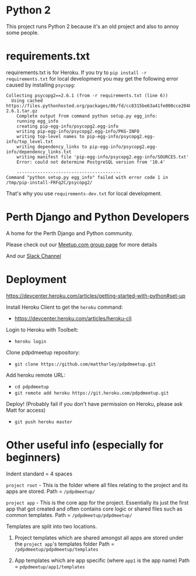 Python 2
========

This project runs Python 2 because it's an old project and also to annoy some people.

requirements.txt
================

requirements.txt is for Heroku. If you try to `pip install -r requirements.txt` for local development you may get the following error caused by installing `psycopg`:

    Collecting psycopg2==2.6.1 (from -r requirements.txt (line 6))
      Using cached https://files.pythonhosted.org/packages/86/fd/cc8315be63a41fe000cce20482a917e874cdc1151e62cb0141f5e55f711e/psycopg2-2.6.1.tar.gz
        Complete output from command python setup.py egg_info:
        running egg_info
        creating pip-egg-info/psycopg2.egg-info
        writing pip-egg-info/psycopg2.egg-info/PKG-INFO
        writing top-level names to pip-egg-info/psycopg2.egg-info/top_level.txt
        writing dependency_links to pip-egg-info/psycopg2.egg-info/dependency_links.txt
        writing manifest file 'pip-egg-info/psycopg2.egg-info/SOURCES.txt'
        Error: could not determine PostgreSQL version from '10.4'

        ----------------------------------------
    Command "python setup.py egg_info" failed with error code 1 in /tmp/pip-install-FRFq2C/psycopg2/

That's why you use `requirements-dev.txt` for local development.


Perth Django and Python Developers
==================================

A home for the Perth Django and Python community. 

Please check out our [Meetup.com group page](http://www.meetup.com/Perth-Django-Users-Group/) for more details

And our [Slack Channel](https://pdpdmeetup-slack.herokuapp.com/)

Deployment
==========

https://devcenter.heroku.com/articles/getting-started-with-python#set-up

Install Heroku Client to get the `heroku` command:

- https://devcenter.heroku.com/articles/heroku-cli

Login to Heroku with Toolbelt:

- `heroku login`

Clone pdpdmeetup repository:

- `git clone https://github.com/mattharley/pdpdmeetup.git`

Add heroku remote URL:

- `cd pdpdmeetup`
- `git remote add heroku https://git.heroku.com/pdpdmeetup.git`

Deploy! (Probably fail if you don't have permission on Heroku, please ask Matt for access)

- `git push heroku master`


Other useful info (especially for beginners)
============================================

Indent standard = 4 spaces

`project root` - This is the folder where all files relating to the project and its apps are stored.
Path = `/pdpdmeetup/`

`project app` - This is the core app for the project. Essentially its just the first app that got created and often contains core logic or shared files such as common templates.
Path = `/pdpdmeetup/pdpdmeetup/`

Templates are split into two locations.

1. Project templates which are shared amongst all apps are stored under the `project app`'s templates folder
Path = `/pdpdmeetup/pdpdmeetup/templates`

2. App templates which are app specific (where `app1` is the app name)
Path = `pdpdmeetup/app1/templates`

